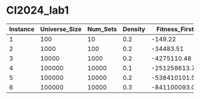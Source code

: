 # CI2024_lab1

|Instance|Universe_Size|Num_Sets |Density|Fitness_First|Result=Fitness_Last|
|---|---|--- |---|---|---|
|1|100   |10   |0.2|-149.22      |-24.03       |
|2|1000  |100  |0.2|-34483.51    |-5332.30     |
|3|10000 |1000 |0.2|-4275110.48  |-128273.64   |
|4|100000|10000|0.1|-251258613.78|-95337418.41 |
|5|100000|10000|0.2|-538410101.56|-202046181.05|
|6|100000|10000|0.3|-841100093.06|-316753946.60|


